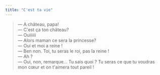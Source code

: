 ```yaml
---
title: "C'est ta vie"
---
```


> — A château, papa!  
> — C'est ça ton château?  
> — Ouiiiiii  
> — Alors maman ce sera la princesse?  
> — Oui et moi a reine !  
> — Ben non. Toi, tu seras le roi, pas la reine !  
> — Ah ?  
> — Oui, non, remarque... Tu sais quoi ? Tu seras ce que tu voudras mon cœur et on t'aimera tout pareil !
